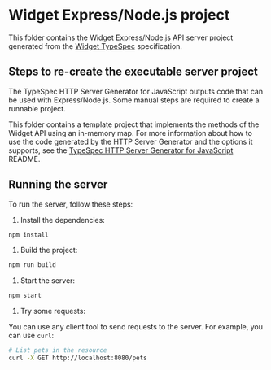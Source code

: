 # Widget Express/Node.js project

This folder contains the Widget Express/Node.js API server project generated from the [Widget TypeSpec](../../spec/main.tsp) specification.

## Steps to re-create the executable server project

The TypeSpec HTTP Server Generator for JavaScript outputs code that can be used with Express/Node.js. Some manual steps are required to create a runnable project.

This folder contains a template project that implements the methods of the Widget API using an in-memory map. For more information about how to
use the code generated by the HTTP Server Generator and the options it supports, see the [TypeSpec HTTP Server Generator for JavaScript](https://github.com/microsoft/typespec/tree/main/packages/http-server-js) README.

## Running the server

To run the server, follow these steps:

1. Install the dependencies:

```sh
npm install
```

1. Build the project:

```sh
npm run build
```

1. Start the server:

```sh
npm start
```

1. Try some requests:

You can use any client tool to send requests to the server. For example, you can use `curl`:

```sh
# List pets in the resource
curl -X GET http://localhost:8080/pets
```
